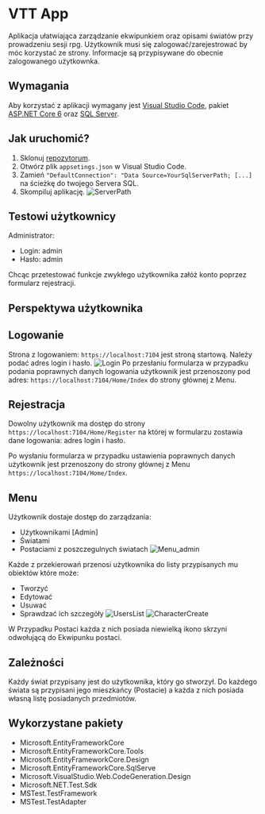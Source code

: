 
# VTT App
Aplikacja ułatwiająca zarządzanie ekwipunkiem oraz opisami światów przy prowadzeniu sesji rpg. 
Użytkownik musi się zalogować/zarejestrować by móc korzystać ze strony.
Informacje są przypisywane do obecnie zalogowanego użytkownka.


## Wymagania
Aby korzystać z aplikacji wymagany jest [Visual Studio Code](https://code.visualstudio.com/), pakiet [ASP.NET Core 6](https://dotnet.microsoft.com/en-us/download/dotnet/6.0) oraz  [SQL Server](https://www.microsoft.com/pl-pl/sql-server/sql-server-downloads). 

## Jak uruchomić?
1. Sklonuj [repozytorum](https://github.com/kZywiec/VTT-ASP.NET).
2. Otwórz plik `appsetings.json` w Visual Studio Code.
3. Zamień `"DefaultConnection": "Data Source=YourSqlServerPath; [...]` na ścieżkę do twojego Servera SQL.
4. Skompiluj aplikację.
![ServerPath](https://user-images.githubusercontent.com/92109351/215616179-42c1b659-d031-430a-987a-27bb69620a22.png)

## Testowi użytkownicy
 
Administrator:
- Login: admin
- Hasło: admin

Chcąc przetestować funkcje zwykłego użytkownika załóż konto poprzez formularz rejestracji.


## Perspektywa użytkownika
## Logowanie
Strona z logowaniem: ``https://localhost:7104`` jest stroną startową. Należy podać adres login i hasło.
![Login](https://user-images.githubusercontent.com/92109351/215615319-87703329-dded-4469-8219-1752f975cbfa.jpg)
Po przesłaniu formularza w przypadku podania poprawnych danych logowania użytkownik jest przenoszony pod adres: ``https://localhost:7104/Home/Index`` do strony głównej z Menu.

## Rejestracja

Dowolny użytkownik ma dostęp do strony ``https://localhost:7104/Home/Register`` na której w formularzu zostawia dane logowania: adres login i hasło. 

Po wysłaniu formularza w przypadku ustawienia poprawnych danych użytkownik jest przenoszony do strony głównej z Menu ``https://localhost:7104/Home/Index``.

## Menu

Użytkownik dostaje dostęp do zarządzania:

- Użytkownikami [Admin]
- Światami
- Postaciami z poszczegulnych światach
![Menu_admin](https://user-images.githubusercontent.com/92109351/215616108-b50b9116-726b-484c-8eb5-c2a9d2749374.png)


Każde z przekierowań przenosi użytkownika do listy przypisanych mu obiektów które może:
- Tworzyć
- Edytować 
- Usuwać
- Sprawdzać ich szczegóły
![UsersList](https://user-images.githubusercontent.com/92109351/215616140-4e3393a8-5c7e-4fa1-834f-23be58420e72.png)
![CharacterCreate](https://user-images.githubusercontent.com/92109351/215616147-c798a172-2a8d-44aa-9871-4905ac2cfe74.png)

W Przypadku Postaci każda z nich posiada niewielką ikono skrzyni odwołującą do Ekwipunku postaci.
## Zależności

Każdy świat przypisany jest do użytkownika, który go stworzył.
Do każdego świata są przypisani jego mieszkańcy (Postacie) a każda z nich posiada własną listę posiadanych przedmiotów.
## Wykorzystane pakiety

- Microsoft.EntityFrameworkCore
- Microsoft.EntityFrameworkCore.Tools
- Microsoft.EntityFrameworkCore.Design
- Microsoft.EntityFrameworkCore.SqlServe
- Microsoft.VisualStudio.Web.CodeGeneration.Design
- Microsoft.NET.Test.Sdk
- MSTest.TestFramework
- MSTest.TestAdapter
